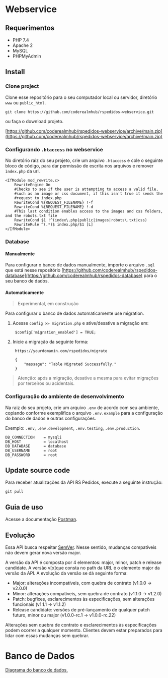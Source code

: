 # Webservice

## Requerimentos

- PHP 7.4
- Apache 2
- MySQL
- PHPMyAdmin

## Install 

### Clone project

Clone esse repositório para o seu computador local ou servidor, diretório ```www``` ou ```public_html```.

    git clone https://github.com/coderealmhub/rspedidos-webservice.git

ou faça o download projeto.

[https://github.com/coderealmhub/rspedidos-webservice/archive/main.zip](https://github.com/coderealmhub/rspedidos-webservice/archive/main.zip)

### Configurando ```.htaccess``` no webservice

No diretório raiz do seu projeto, crie um arquivo ```.htaccess``` e cole o seguinte bloco de código,
para dar permissão de escrita nos arquivos e remover ```ìndex.php``` da url.

    <IfModule mod_rewrite.c>
        RewriteEngine On
        #Checks to see if the user is attempting to access a valid file,
        #such as an image or css document, if this isn't true it sends the
        #request to index.php
        RewriteCond %{REQUEST_FILENAME} !-f
        RewriteCond %{REQUEST_FILENAME} !-d
        #This last condition enables access to the images and css folders, and the robots.txt file
        RewriteCond $1 !^(index\.php|public|images|robots\.txt|css)
        RewriteRule ^(.*)$ index.php/$1 [L]
    </IfModule>

### Database

#### Manualmente

Para configurar o banco de dados manualmente, importe o arquivo ```.sql```
que está nesse repositório [https://github.com/coderealmhub/rspedidos-database](https://github.com/coderealmhub/rspedidos-database) para o seu banco de dados.

#### Automaticamente

> Experimental, em construção

Para configurar o banco de dados automaticamente use migration.

1. Acesse ```config >> migration.php``` e ative/desative a migração em:
    
        $config['migration_enabled'] = TRUE;
   
2. Inicie a migração da seguinte forma:

        https://yourdomanin.com/rspedidos/migrate

        {
            "message": "Table Migrated Successfully."
        }

> Atenção: após a migração, desative a mesma para evitar migrações por terceiros ou acidentais.

### Configuração do ambiente de desenvolvimento

Na raiz do seu projeto, crie um arquivo ```.env``` de acordo com seu ambiente, copiando conforme
exemplifica o arquivo ```.env.example``` para a configuração do banco de dados e outras configurações.

Exemplo: ```.env```, ```.env.development```, ```.env.testing```, ```.env.production```.

    DB_CONNECTION    = mysqli
    DB_HOST          = localhost
    DB_DATABASE      = database
    DB_USERNAME      = root
    DB_PASSWORD      = root

## Update source code

Para receber atualizações da API RS Pedidos, execute a seguinte instrução:

    git pull


## Guia de uso

Acesse a documentação [Postman](https://documenter.getpostman.com/view/2943437/TVsygRJg).

## Evolução

Essa API busca respeitar [SemVer](https://semver.org/lang/pt-BR/). Nesse sentido, mudanças compatíveis não devem gerar nova versão major.

A versão da API é composta por 4 elementos: major, minor, patch e release candidate. A versão v[x]que consta no path da URL é o elemento major da versão da API. A evolução da versão se dá seguinte forma:

* Major: alterações incompatíveis, com quebra de contrato (v1.0.0 → v2.0.0)
* Minor: alterações compatíveis, sem quebra de contrato (v1.1.0 → v1.2.0)
* Patch: bugfixes, esclarecimentos às especificações, sem alterações funcionais (v1.1.1 → v1.1.2)
* Release candidate: versões de pré-lançamento de qualquer patch futuro, minor ou major (v1.0.0-rc.1 → v1.0.0-rc.22)

Alterações sem quebra de contrato e esclarecimentos às especificações podem ocorrer a qualquer momento. Clientes devem estar preparados para lidar com essas mudanças sem quebrar.

# Banco de Dados

[Diagrama do banco de dados.](https://drive.google.com/file/d/1bfNfXLuHHE43d_TW_YnZnUsCCwpFQbTK/view?usp=sharing)